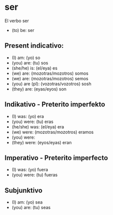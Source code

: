 # ser

El verbo ser

* (to) be:        ser


## Present indicativo:

* (I) am:         (yo) so
* (you) are:      (tu) sos
* (she/he) is:    (el/eya) es
* (we) are:       (mozotras/mozotros) somos
* (we) are:       (mozotras/mozotros) semos
* (you) are (pl): (vozotras/vozotros) sosh
* (they) are:     (eyas/eyos) son

## Indikativo - Preterito imperfekto

* (I) was:      (yo) era
* (you) were:   (tu) eras
* (he/she) was: (el/eya) era
* (we) were:    (mozotras/mozotros) eramos
* (you) were:
* (they) were:  (eyos/eyas) eran

## Imperativo - Preterito imperfecto

* (I) was:     (yo) fuera
* (you) were:  (tu) fueras

##  Subjunktivo

* (I) am:    (yo) sea
* (you) are: (tu) seas
